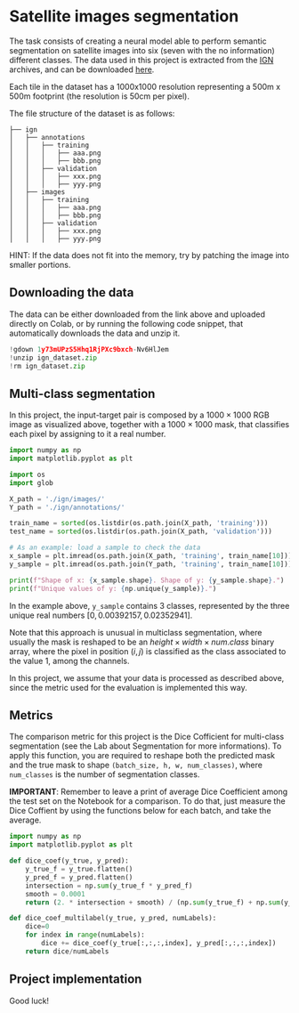 # Satellite images segmentation

The task consists of creating a neural model able to perform semantic segmentation on satellite images into six (seven with the no information) different classes. The data used in this project is extracted from the [IGN](https://geoservices.ign.fr/telechargement) archives, and can be downloaded [here](https://drive.google.com/file/d/1y73mUPzS5Hhq1RjPXc9bxch-Nv6HlJem/view?usp=sharing).

Each tile in the dataset has a 1000x1000 resolution representing a 500m x 500m footprint (the resolution is 50cm per pixel).

The file structure of the dataset is as follows:
```none
├── ign
│   ├── annotations
│   │   ├── training
│   │   │   ├── aaa.png
│   │   │   ├── bbb.png
│   │   ├── validation
│   │   │   ├── xxx.png
│   │   │   ├── yyy.png
│   ├── images
│   │   ├── training
│   │   │   ├── aaa.png
│   │   │   ├── bbb.png
│   │   ├── validation
│   │   │   ├── xxx.png
│   │   │   ├── yyy.png

```


HINT: If the data does not fit into the memory, try by patching the image into smaller portions.

## Downloading the data

The data can be either downloaded from the link above and uploaded directly on Colab, or by running the following code snippet, that automatically downloads the data and unzip it.


```python
!gdown 1y73mUPzS5Hhq1RjPXc9bxch-Nv6HlJem
!unzip ign_dataset.zip
!rm ign_dataset.zip
```

## Multi-class segmentation

In this project, the input-target pair is composed by a $1000 \times 1000$ RGB image as visualized above, together with a $1000 \times 1000$ mask, that classifies each pixel by assigning to it a real number.


```python
import numpy as np
import matplotlib.pyplot as plt

import os
import glob

X_path = './ign/images/'
Y_path = './ign/annotations/'

train_name = sorted(os.listdir(os.path.join(X_path, 'training')))
test_name = sorted(os.listdir(os.path.join(X_path, 'validation')))

# As an example: load a sample to check the data
x_sample = plt.imread(os.path.join(X_path, 'training', train_name[10]))
y_sample = plt.imread(os.path.join(Y_path, 'training', train_name[10]))

print(f"Shape of x: {x_sample.shape}. Shape of y: {y_sample.shape}.")
print(f"Unique values of y: {np.unique(y_sample)}.")
```

In the example above, $\texttt{y_sample}$ contains 3 classes, represented by the three unique real numbers $[0, 0.00392157, 0.02352941]$.

Note that this approach is unusual in multiclass segmentation, where usually the mask is reshaped to be an $height \times width \times num. class$ binary array, where the pixel in position $(i, j)$ is classified as the class associated to the value 1, among the channels.

In this project, we assume that your data is processed as described above, since the metric used for the evaluation is implemented this way.  

## Metrics
The comparison metric for this project is the Dice Cofficient for multi-class segmentation (see the Lab about Segmentation for more informations). To apply this function, you are required to reshape both the predicted mask and the true mask to shape $\texttt{(batch_size, h, w, num_classes)}$, where $\texttt{num_classes}$ is the number of segmentation classes.

**IMPORTANT**: Remember to leave a print of average Dice Coefficient among the test set on the Notebook for a comparison. To do that, just measure the Dice Coffient by using the functions below for each batch, and take the average.


```python
import numpy as np
import matplotlib.pyplot as plt

def dice_coef(y_true, y_pred):
    y_true_f = y_true.flatten()
    y_pred_f = y_pred.flatten()
    intersection = np.sum(y_true_f * y_pred_f)
    smooth = 0.0001
    return (2. * intersection + smooth) / (np.sum(y_true_f) + np.sum(y_pred_f) + smooth)

def dice_coef_multilabel(y_true, y_pred, numLabels):
    dice=0
    for index in range(numLabels):
        dice += dice_coef(y_true[:,:,:,index], y_pred[:,:,:,index])
    return dice/numLabels
```

## Project implementation

Good luck!
